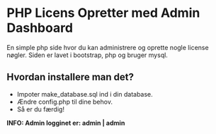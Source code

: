 # PHP Licens Opretter med Admin Dashboard
En simple php side hvor du kan administrere og oprette nogle license nøgler. Siden er lavet i bootstrap, php og bruger mysql.

## Hvordan installere man det?
* Impoter make_database.sql ind i din database.
* Ændre config.php til dine behov.
* Så er du færdig!

**INFO: Admin logginet er: admin | admin**
